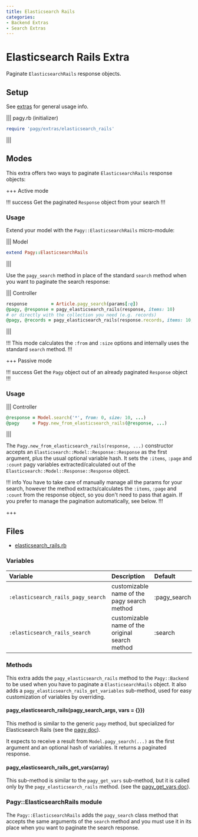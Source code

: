 ```yaml
---
title: Elasticsearch Rails
categories: 
- Backend Extras
- Search Extras
---
```


# Elasticsearch Rails Extra

Paginate `ElasticsearchRails` response objects.

## Setup

See [extras](/docs/extras.md) for general usage info.

||| pagy.rb (initializer)
```ruby
require 'pagy/extras/elasticsearch_rails'
```
|||

## Modes

This extra offers two ways to paginate `ElasticsearchRails` response objects:

+++ Active mode

!!! success
Get the paginated `Response` object from your search
!!!

### Usage

Extend your model with the `Pagy::ElasticsearchRails` micro-module:

||| Model
```ruby
extend Pagy::ElasticsearchRails
```
|||

Use the `pagy_search` method in place of the standard `search` method when you want to paginate the search response:

||| Controller
```ruby
response         = Article.pagy_search(params[:q])
@pagy, @response = pagy_elasticsearch_rails(response, items: 10)
# or directly with the collection you need (e.g. records)
@pagy, @records = pagy_elasticsearch_rails(response.records, items: 10, ...)

```
|||

!!!
This mode calculates the `:from` and `:size` options and internally uses the standard `search` method.
!!!

+++ Passive mode

!!! success 
Get the `Pagy` object out of an already paginated `Response` object
!!!

### Usage

||| Controller
```ruby
@response = Model.search('*', from: 0, size: 10, ...)
@pagy     = Pagy.new_from_elasticsearch_rails(@response, ...)
```
|||

The `Pagy.new_from_elasticsearch_rails(response, ...)` constructor accepts an `Elasticsearch::Model::Response::Response` as the first argument, plus the usual optional variable hash. It sets the `:items`, `:page` and `:count` pagy variables extracted/calculated out of the `Elasticsearch::Model::Response::Response` object.

!!! info
You have to take care of manually manage all the params for your search, however the method extracts/calculates the `:items`, `:page` and `:count` from the response object, so you don't need to pass that again. If you prefer to manage the pagination automatically, see below.
!!!

+++

## Files

- [elasticsearch_rails.rb](https://github.com/ddnexus/pagy/blob/master/lib/pagy/extras/elasticsearch_rails.rb)

### Variables

| Variable                           | Description                                     | Default      |
|:-----------------------------------|:------------------------------------------------|:-------------|
| `:elasticsearch_rails_pagy_search` | customizable name of the pagy search method     | :pagy_search |
| `:elasticsearch_rails_search`      | customizable name of the original search method | :search      |

### Methods

This extra adds the `pagy_elasticsearch_rails` method to the `Pagy::Backend` to be used when you have to paginate a `ElasticsearchRails` object. It also adds a `pagy_elasticsearch_rails_get_variables` sub-method, used for easy customization of variables by overriding.

#### pagy_elasticsearch_rails(pagy_search_args, vars = {}})

This method is similar to the generic `pagy` method, but specialized for Elasticsearch Rails (see the [pagy doc](/docs/api/backend.md#pagycollection-varsnil)).

It expects to receive a result from `Model.pagy_search(...)` as the first argument and an optional hash of variables. It returns a paginated response. 

#### pagy_elasticsearch_rails_get_vars(array)

This sub-method is similar to the `pagy_get_vars` sub-method, but it is called only by the `pagy_elasticsearch_rails` method. (see the [pagy_get_vars doc](/docs/api/backend.md#pagy_get_varscollection-vars)).

### Pagy::ElasticsearchRails module

The `Pagy::ElasticsearchRails` adds the `pagy_search` class method that accepts the same arguments of the `search` method and you must use it in its place when you want to paginate the search response.
